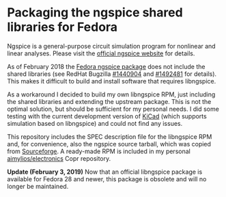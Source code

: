 # Packaging the ngspice shared libraries for Fedora

Ngspice is a general-purpose circuit simulation program for nonlinear and linear analyses. Please visit the [official ngspice website](http://ngspice.sourceforge.net/) for details.

As of February 2018 the [Fedora ngspice package](https://src.fedoraproject.org/rpms/ngspice) does not include the shared libraries (see RedHat Bugzilla [#1440904](https://bugzilla.redhat.com/show_bug.cgi?id=1440904) and [#1492481](https://bugzilla.redhat.com/show_bug.cgi?id=1492481) for details). This makes it difficult to build and install software that requires libngspice.

As a workaround I decided to build my own libngspice RPM, just including the shared libraries and extending the upstream package. This is not the optimal solution, but should be sufficient for my personal needs. I did some testing with the current development version of [KiCad](http://kicad-pcb.org/) (which supports simulation based on libngspice) and could not find any issues.

This repository includes the SPEC description file for the libngspice RPM and, for convenience, also the ngspice source tarball, which was copied from [Sourceforge](https://sourceforge.net/projects/ngspice/files/ng-spice-rework/27/). A ready-made RPM is included in my personal [aimylios/electronics](https://copr.fedorainfracloud.org/coprs/aimylios/electronics/) Copr repository.

**Update (February 3, 2019)**
Now that an official libngspice package is available for Fedora 28 and newer, this package is obsolete and will no longer be maintained.

